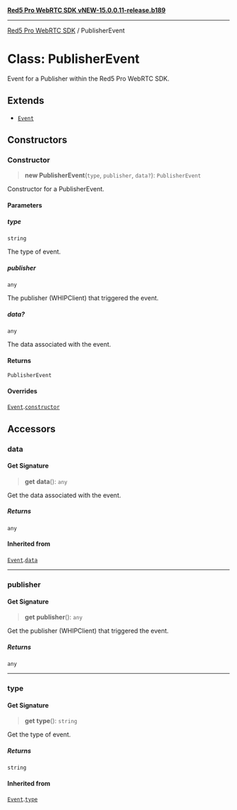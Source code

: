 [**Red5 Pro WebRTC SDK vNEW-15.0.0.11-release.b189**](../README.md)

***

[Red5 Pro WebRTC SDK](../globals.md) / PublisherEvent

# Class: PublisherEvent

Event for a Publisher within the Red5 Pro WebRTC SDK.

## Extends

- [`Event`](Event.md)

## Constructors

### Constructor

> **new PublisherEvent**(`type`, `publisher`, `data?`): `PublisherEvent`

Constructor for a PublisherEvent.

#### Parameters

##### type

`string`

The type of event.

##### publisher

`any`

The publisher (WHIPClient) that triggered the event.

##### data?

`any`

The data associated with the event.

#### Returns

`PublisherEvent`

#### Overrides

[`Event`](Event.md).[`constructor`](Event.md#constructor)

## Accessors

### data

#### Get Signature

> **get** **data**(): `any`

Get the data associated with the event.

##### Returns

`any`

#### Inherited from

[`Event`](Event.md).[`data`](Event.md#data)

***

### publisher

#### Get Signature

> **get** **publisher**(): `any`

Get the publisher (WHIPClient) that triggered the event.

##### Returns

`any`

***

### type

#### Get Signature

> **get** **type**(): `string`

Get the type of event.

##### Returns

`string`

#### Inherited from

[`Event`](Event.md).[`type`](Event.md#type)
